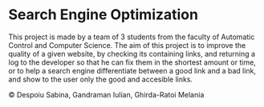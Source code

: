 # Search Engine Optimization 

This project is made by a team of 3 students from the faculty of Automatic Control and Computer Science. The aim of this project is to improve the quality of a given website, by checking its containing links, and returning a log to the developer so that he can fix them in the shortest amount or time, or to help a search engine differentiate between a good link and a bad link, and show to the user only the good and accesible links.

:copyright: Despoiu Sabina, Gandraman Iulian, Ghirda-Ratoi Melania
